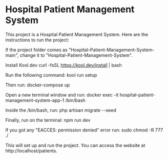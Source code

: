 # Hospital Patient Management System

This project is a Hospital Patient Management System. Here are the instructions to run the project:

If the project folder comes as "Hospital-Patient-Management-System-main", change it to "Hospital-Patient-Management-System".

Install Kool.dev
curl -fsSL https://kool.dev/install | bash

Run the following command:
kool run setup

Then run:
docker-compose up

Open a new terminal window and run:
docker exec -it hospital-patient-management-system-app-1 /bin/bash

Inside the /bin/bash, run:
php artisan migrate --seed

Finally, run on the terminal:
npm run dev

If you got any "EACCES: permission denied" error run:
sudo chmod -R 777 ./

This will set up and run the project. You can access the website at http://localhost/patients.
